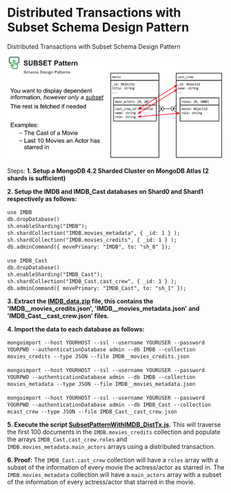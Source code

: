 # Distributed Transactions with Subset Schema Design Pattern
Distributed Transactions with Subset Schema Design Pattern

![Patnter](SubsetPattern.jpg)

Steps:
__1. Setup a MongoDB 4.2 Sharded Cluster on MongoDB Atlas (2 shards is sufficient)__

__2. Setup the IMDB and IMDB_Cast databases on Shard0 and Shard1 respectively as follows:__ 
```
use IMDB
db.dropDatabase()
sh.enableSharding("IMDB");
sh.shardCollection("IMDB.movies_metadata", { _id: 1 } );
sh.shardCollection("IMDB.movies_credits", { _id: 1 } );
db.adminCommand({ movePrimary: "IMDB", to: "sh_0" });

use IMDB_Cast
db.dropDatabase()
sh.enableSharding("IMDB_Cast");
sh.shardCollection("IMDB_Cast.cast_crew", { _id: 1 } );
db.adminCommand({ movePrimary: "IMDB_Cast", to: "sh_1" });
```
__3. Extract the [IMDB_data.zip](IMDB_data.zip) file, this contains the 'IMDB__movies_credits.json', 'IMDB__movies_metadata.json' and 'IMDB_Cast__cast_crew.json' files.__

__4. Import the data to each database as follows:__
```
mongoimport --host YOURHOST --ssl --username YOURUSER --password YOURPWD --authenticationDatabase admin --db IMDB --collection movies_credits --type JSON --file IMDB__movies_credits.json

mongoimport --host YOURHOST --ssl --username YOURUSER --password YOURPWD --authenticationDatabase admin --db IMDB --collection movies_metadata --type JSON --file IMDB__movies_metadata.json

mongoimport --host YOURHOST --ssl --username YOURUSER --password YOURPWD --authenticationDatabase admin --db IMDB_Cast --collection mcast_crew --type JSON --file IMDB_Cast__cast_crew.json
```

__5. Execute the script [SubsetPatternWithIMDB_DistTx.js](SubsetPatternWithIMDB_DistTx.js).__
This will traverse the first 100 documents in the `IMDB.movies_credits` collection and populate the arrays `IMDB_Cast.cast_crew.roles` and `IMDB.movies_metadata.main_actors` arrays using a distributed transaction.

__6. Proof:__
The `IMDB_Cast.cast_crew` collection will have a `roles` array with a subset of the information of every movie the actress/actor as starred in. The `IMDB.movies_metadata` collection will have a `main_actors` array with a subset of the information of every actress/actor that starred in the movie.
